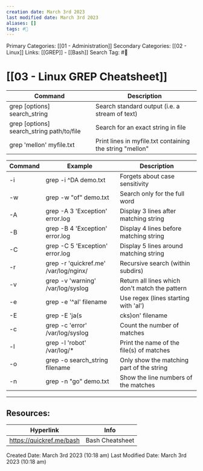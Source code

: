 ```yaml
---
creation date: March 3rd 2023
last modified date: March 3rd 2023
aliases: []
tags: #📖
---
```


Primary Categories: [[01 - Administration]] 
Secondary Categories: [[02 - Linux]] 
Links: [[GREP]] - [[Bash]]
Search Tag: #📖  

# [[03 - Linux GREP Cheatsheet]]  

| Command | Description |
| --- | --- |
| grep [options] search_string | Search standard output (i.e. a stream of text) |
| grep [options] search_string path/to/file | Search for an exact string in file |
| grep 'mellon' myfile.txt | Print lines in myfile.txt containing the string "mellon" |

| Command | Example | Description |
| --- | --- | --- |
| -i |	grep -i ^DA demo.txt |	Forgets about case sensitivity |
| -w |	grep -w "of" demo.txt |	Search only for the full word |
| -A | 	grep -A 3 'Exception' error.log |	Display 3 lines after matching string |
| -B |	grep -B 4 'Exception' error.log |	Display 4 lines before matching string |
| -C |	grep -C 5 'Exception' error.log |	Display 5 lines around matching string |
| -r |	grep -r 'quickref.me' /var/log/nginx/ |	Recursive search (within subdirs) |
| -v |	grep -v 'warning' /var/log/syslog |	Return all lines which don't match the pattern |
| -e |	grep -e '^al' filename |	Use regex (lines starting with 'al') |
| -E |	grep -E 'ja(s|cks)on' filename |	Extended regex (lines containing jason or jackson) |
| -c |	grep -c 'error' /var/log/syslog |	Count the number of matches |
| -l | 	grep -l 'robot' /var/log/* |	Print the name of the file(s) of matches |
| -o |	grep -o search_string filename |	Only show the matching part of the string |
| -n |	grep -n "go" demo.txt |	Show the line numbers of the matches |




___

## Resources:

| Hyperlink | Info |
| --------- | ---- |
| https://quickref.me/bash | Bash Cheatsheet |

Created Date: March 3rd 2023 (10:18 am) 
Last Modified Date: March 3rd 2023 (10:18 am)
